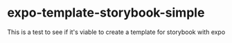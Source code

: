 # expo-template-storybook-simple

This is a test to see if it's viable to create a template for storybook with expo
